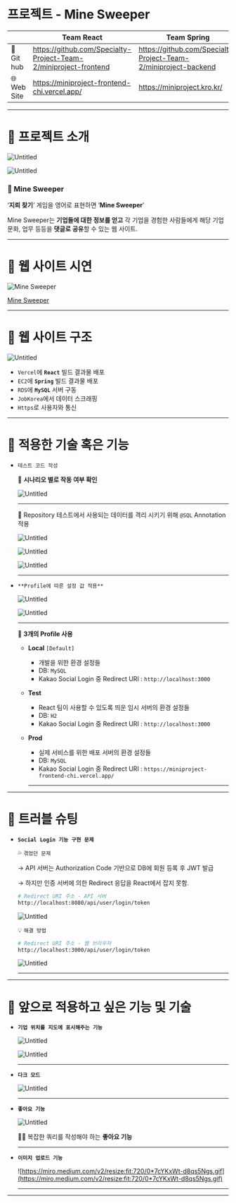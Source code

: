 # 프로젝트 - Mine Sweeper

|  | Team React | Team Spring |
| --- | --- | --- |
| 🔗 Git hub | https://github.com/Specialty-Project-Team-2/miniproject-frontend | https://github.com/Specialty-Project-Team-2/miniproject-backend |
| 🌐 Web Site | https://miniproject-frontend-chi.vercel.app/ | https://miniproject.kro.kr/ |

---

# 📌 프로젝트 소개

![Untitled](%E1%84%91%E1%85%B3%E1%84%85%E1%85%A9%E1%84%8C%E1%85%A6%E1%86%A8%E1%84%90%E1%85%B3%20-%20Mine%20Sweeper%205aaa881233db40bd9201acc6f33415a9/Untitled.png)

![Untitled](%E1%84%91%E1%85%B3%E1%84%85%E1%85%A9%E1%84%8C%E1%85%A6%E1%86%A8%E1%84%90%E1%85%B3%20-%20Mine%20Sweeper%205aaa881233db40bd9201acc6f33415a9/Untitled%201.png)

### **💬 Mine Sweeper**

‘**지뢰 찾기**’ 게임을 영어로 표현하면
’**Mine Sweeper**’

Mine Sweeper는 **기업들에 대한 정보를 얻고**
각 기업을 경험한 사람들에게
해당 기업 문화, 업무 등등을
**댓글로 공유**할 수 있는 웹 사이트.

---

# 📌 웹 사이트 시연

![[Mine Sweeper](https://miniproject-frontend-chi.vercel.app/)](%E1%84%91%E1%85%B3%E1%84%85%E1%85%A9%E1%84%8C%E1%85%A6%E1%86%A8%E1%84%90%E1%85%B3%20-%20Mine%20Sweeper%205aaa881233db40bd9201acc6f33415a9/Untitled.png)

[Mine Sweeper](https://miniproject-frontend-chi.vercel.app/)

---

# 📌 웹 사이트 구조

![Untitled](%E1%84%91%E1%85%B3%E1%84%85%E1%85%A9%E1%84%8C%E1%85%A6%E1%86%A8%E1%84%90%E1%85%B3%20-%20Mine%20Sweeper%205aaa881233db40bd9201acc6f33415a9/Untitled%202.png)

- `Vercel`에 **`React`** 빌드 결과물 배포
- `EC2`에 **`Spring`** 빌드 결과물 배포
- `RDS`에 **`MySQL`** 서버 구동
- `JobKorea`에서 데이터 스크래핑
- `Https`로 사용자와 통신

---

# 📌 적용한 기술 혹은 기능

- `테스트 코드 작성`

  💯 **시나리오 별로 작동 여부 확인**

  ![Untitled](%E1%84%91%E1%85%B3%E1%84%85%E1%85%A9%E1%84%8C%E1%85%A6%E1%86%A8%E1%84%90%E1%85%B3%20-%20Mine%20Sweeper%205aaa881233db40bd9201acc6f33415a9/Untitled%203.png)
    
  ---

  💯 Repository 테스트에서 사용되는 데이터를 격리 시키기 위해 `@SQL` Annotation 적용

  ![Untitled](%E1%84%91%E1%85%B3%E1%84%85%E1%85%A9%E1%84%8C%E1%85%A6%E1%86%A8%E1%84%90%E1%85%B3%20-%20Mine%20Sweeper%205aaa881233db40bd9201acc6f33415a9/Untitled%204.png)

  ![Untitled](%E1%84%91%E1%85%B3%E1%84%85%E1%85%A9%E1%84%8C%E1%85%A6%E1%86%A8%E1%84%90%E1%85%B3%20-%20Mine%20Sweeper%205aaa881233db40bd9201acc6f33415a9/Untitled%205.png)

  ![Untitled](%E1%84%91%E1%85%B3%E1%84%85%E1%85%A9%E1%84%8C%E1%85%A6%E1%86%A8%E1%84%90%E1%85%B3%20-%20Mine%20Sweeper%205aaa881233db40bd9201acc6f33415a9/Untitled%206.png)
    
  ---

- `**Profile에 따른 설정 값 적용**`

  ![Untitled](%E1%84%91%E1%85%B3%E1%84%85%E1%85%A9%E1%84%8C%E1%85%A6%E1%86%A8%E1%84%90%E1%85%B3%20-%20Mine%20Sweeper%205aaa881233db40bd9201acc6f33415a9/Untitled%207.png)

  ![Untitled](%E1%84%91%E1%85%B3%E1%84%85%E1%85%A9%E1%84%8C%E1%85%A6%E1%86%A8%E1%84%90%E1%85%B3%20-%20Mine%20Sweeper%205aaa881233db40bd9201acc6f33415a9/Untitled%208.png)
    
  ---

  💯 **3개의 Profile 사용**

    - **Local** `[Default]`
        - 개발을 위한 환경 설정들
        - DB: `MySQL`
        - Kakao Social Login 중 Redirect URI : `http://localhost:3000`
    - **Test**
        - React 팀이 사용할 수 있도록 띄운 임시 서버의 환경 설정들
        - DB: `H2`
        - Kakao Social Login 중 Redirect URI : `http://localhost:3000`
    - **Prod**
        - 실제 서비스를 위한 배포 서버의 환경 설정들
        - DB: `MySQL`
        - Kakao Social Login 중 Redirect URI : `https://miniproject-frontend-chi.vercel.app/`

        ---


---

# 📌 트러블 슈팅

- **`Social Login 기능 구현 문제`**

  💦 `겪었던 문제`

  → API 서버는 Authorization Code 기반으로 DB에 회원 등록 후 JWT 발급

  → 하지만 인증 서버에 의한 Redirect 응답을 React에서 잡지 못함.

    ```bash
    # Redirect URI 주소 - API 서버
    http://localhost:8080/api/user/login/token
    ```

  ![Untitled](%E1%84%91%E1%85%B3%E1%84%85%E1%85%A9%E1%84%8C%E1%85%A6%E1%86%A8%E1%84%90%E1%85%B3%20-%20Mine%20Sweeper%205aaa881233db40bd9201acc6f33415a9/Untitled%209.png)

  💡 `해결 방법`

    ```bash
    # Redirect URI 주소 - 웹 브라우저
    http://localhost:3000/api/user/login/token
    ```

  ![Untitled](%E1%84%91%E1%85%B3%E1%84%85%E1%85%A9%E1%84%8C%E1%85%A6%E1%86%A8%E1%84%90%E1%85%B3%20-%20Mine%20Sweeper%205aaa881233db40bd9201acc6f33415a9/Untitled%2010.png)
    
  ---


---

# 📌 앞으로 적용하고 싶은 기능 및 기술

- **`기업 위치를 지도에 표시해주는 기능`**

  ![Untitled](%E1%84%91%E1%85%B3%E1%84%85%E1%85%A9%E1%84%8C%E1%85%A6%E1%86%A8%E1%84%90%E1%85%B3%20-%20Mine%20Sweeper%205aaa881233db40bd9201acc6f33415a9/Untitled%2011.png)

  ![Untitled](%E1%84%91%E1%85%B3%E1%84%85%E1%85%A9%E1%84%8C%E1%85%A6%E1%86%A8%E1%84%90%E1%85%B3%20-%20Mine%20Sweeper%205aaa881233db40bd9201acc6f33415a9/Untitled%2012.png)
    
  ---

- **`다크 모드`**

  ![Untitled](%E1%84%91%E1%85%B3%E1%84%85%E1%85%A9%E1%84%8C%E1%85%A6%E1%86%A8%E1%84%90%E1%85%B3%20-%20Mine%20Sweeper%205aaa881233db40bd9201acc6f33415a9/Untitled%2013.png)
    
  ---

- **`좋아요 기능`**

  ![Untitled](%E1%84%91%E1%85%B3%E1%84%85%E1%85%A9%E1%84%8C%E1%85%A6%E1%86%A8%E1%84%90%E1%85%B3%20-%20Mine%20Sweeper%205aaa881233db40bd9201acc6f33415a9/Untitled%2014.png)

  🙏🏻 복잡한 쿼리를 작성해야 하는 **좋아요 기능**
    
  ---

- **`이미지 업로드 기능`**

  ![https://miro.medium.com/v2/resize:fit:720/0*7cYKxWt-d8qs5Ngs.gif](https://miro.medium.com/v2/resize:fit:720/0*7cYKxWt-d8qs5Ngs.gif)
    
  ---


---